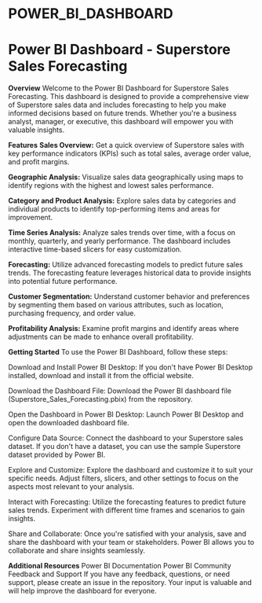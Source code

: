 # POWER_BI_DASHBOARD
# Power BI Dashboard - Superstore Sales Forecasting
**Overview**
Welcome to the Power BI Dashboard for Superstore Sales Forecasting. This dashboard is designed to provide a comprehensive view of Superstore sales data and includes forecasting to help you make informed decisions based on future trends. Whether you're a business analyst, manager, or executive, this dashboard will empower you with valuable insights.

**Features**
**Sales Overview:** Get a quick overview of Superstore sales with key performance indicators (KPIs) such as total sales, average order value, and profit margins.

**Geographic Analysis:** Visualize sales data geographically using maps to identify regions with the highest and lowest sales performance.

**Category and Product Analysis:** Explore sales data by categories and individual products to identify top-performing items and areas for improvement.

**Time Series Analysis:** Analyze sales trends over time, with a focus on monthly, quarterly, and yearly performance. The dashboard includes interactive time-based slicers for easy customization.

**Forecasting:** Utilize advanced forecasting models to predict future sales trends. The forecasting feature leverages historical data to provide insights into potential future performance.

**Customer Segmentation:** Understand customer behavior and preferences by segmenting them based on various attributes, such as location, purchasing frequency, and order value.

**Profitability Analysis:** Examine profit margins and identify areas where adjustments can be made to enhance overall profitability.

**Getting Started**
To use the Power BI Dashboard, follow these steps:

Download and Install Power BI Desktop: If you don't have Power BI Desktop installed, download and install it from the official website.

Download the Dashboard File: Download the Power BI dashboard file (Superstore_Sales_Forecasting.pbix) from the repository.

Open the Dashboard in Power BI Desktop: Launch Power BI Desktop and open the downloaded dashboard file.

Configure Data Source: Connect the dashboard to your Superstore sales dataset. If you don't have a dataset, you can use the sample Superstore dataset provided by Power BI.

Explore and Customize: Explore the dashboard and customize it to suit your specific needs. Adjust filters, slicers, and other settings to focus on the aspects most relevant to your analysis.

Interact with Forecasting: Utilize the forecasting features to predict future sales trends. Experiment with different time frames and scenarios to gain insights.

Share and Collaborate: Once you're satisfied with your analysis, save and share the dashboard with your team or stakeholders. Power BI allows you to collaborate and share insights seamlessly.

**Additional Resources**
Power BI Documentation
Power BI Community
Feedback and Support
If you have any feedback, questions, or need support, please create an issue in the repository. Your input is valuable and will help improve the dashboard for everyone.
